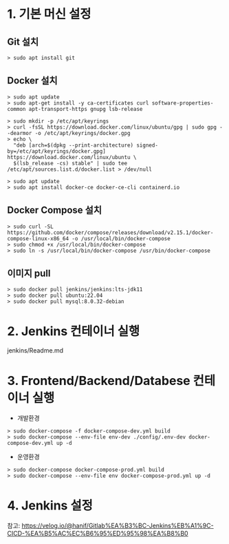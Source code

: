 
# 1. 기본 머신 설정

## Git 설치
```
> sudo apt install git
```

## Docker 설치
```
> sudo apt update
> sudo apt-get install -y ca-certificates curl software-properties-common apt-transport-https gnupg lsb-release

> sudo mkdir -p /etc/apt/keyrings
> curl -fsSL https://download.docker.com/linux/ubuntu/gpg | sudo gpg --dearmor -o /etc/apt/keyrings/docker.gpg
> echo \
  "deb [arch=$(dpkg --print-architecture) signed-by=/etc/apt/keyrings/docker.gpg] https://download.docker.com/linux/ubuntu \
  $(lsb_release -cs) stable" | sudo tee /etc/apt/sources.list.d/docker.list > /dev/null

> sudo apt update
> sudo apt install docker-ce docker-ce-cli containerd.io
```

## Docker Compose 설치
```
> sudo curl -SL https://github.com/docker/compose/releases/download/v2.15.1/docker-compose-linux-x86_64 -o /usr/local/bin/docker-compose
> sudo chmod +x /usr/local/bin/docker-compose
> sudo ln -s /usr/local/bin/docker-compose /usr/bin/docker-compose
```

## 이미지 pull
```
> sudo docker pull jenkins/jenkins:lts-jdk11
> sudo docker pull ubuntu:22.04
> sudo docker pull mysql:8.0.32-debian
```

# 2. Jenkins 컨테이너 실행

jenkins/Readme.md

# 3. Frontend/Backend/Databese 컨테이너 실행
- 개발환경
```
> sudo docker-compose -f docker-compose-dev.yml build
> sudo docker-compose --env-file env-dev ./config/.env-dev docker-compose-dev.yml up -d
```
- 운영환경
```
> sudo docker-compose docker-compose-prod.yml build
> sudo docker-compose --env-file env docker-compose-prod.yml up -d
```

# 4. Jenkins 설정

참고: https://velog.io/@hanif/Gitlab%EA%B3%BC-Jenkins%EB%A1%9C-CICD-%EA%B5%AC%EC%B6%95%ED%95%98%EA%B8%B0